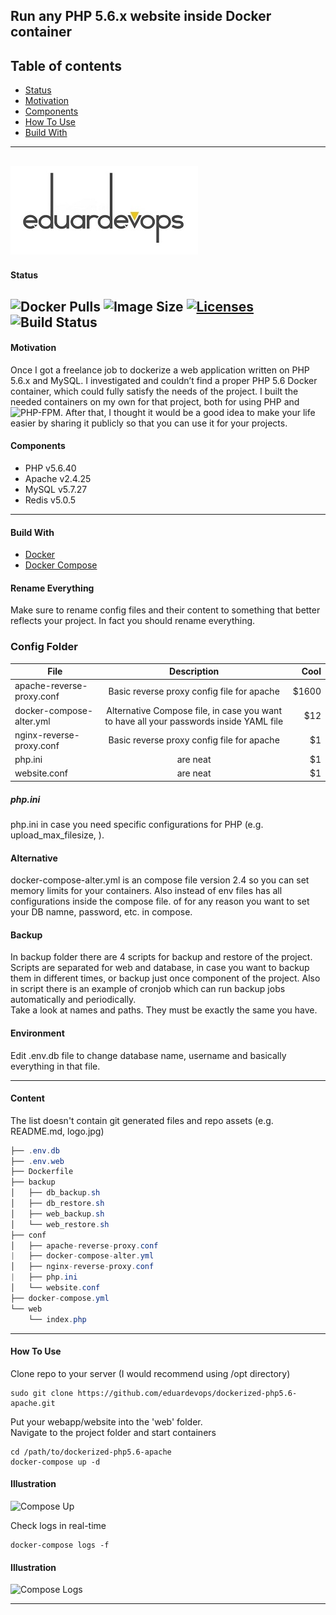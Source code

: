 ## Run any PHP 5.6.x website inside Docker container

## Table of contents
* [Status](#Status)
* [Motivation](#Motivation)
* [Components](#Components)
* [How To Use](#How-To-Use)
* [Build With](#Build-With)

-----
![Logo](./assets/logo.jpg)          
-----

#### Status
<img alt="Docker Pulls" src="https://img.shields.io/docker/pulls/eduardevops/php5.6.svg" style="max-width:100%;"> <img alt="Image Size" src="https://img.shields.io/microbadger/image-size/eduardevops/php5.6/latest" style="max-width:100%;"> <a href="https://www.gnu.org/licenses/gpl-3.0/"> <img alt="Licenses" src="https://img.shields.io/badge/License-GPLv3-blue.svg" style="max-width:100%;"> </a>
<img alt="Build Status" src="https://img.shields.io/docker/cloud/build/eduardevops/php5.6" style="max-width:100%;">
-----


#### Motivation
Once I got a freelance job to dockerize a web application written on PHP 5.6.x and MySQL. I investigated and couldn’t find a proper PHP 5.6 Docker container, which could fully satisfy the needs of the project. I built the needed containers on my own for that project, both for using PHP and  ![PHP-FPM](https://github.com/eduardevops/dockerized-php5.6-fpm).
After that, I thought it would be a good idea to make your life easier by sharing it publicly so that you can use it for your projects.


#### Components
*	PHP v5.6.40
*	Apache v2.4.25
*	MySQL v5.7.27
*	Redis v5.0.5

------
#### Build With
*	[Docker](https://www.docker.com/)
*	[Docker Compose](https://docs.docker.com/compose/install/)


#### Rename Everything
Make sure to rename config files and their content to something that better reflects your project. In fact you should rename everything.

### Config Folder

| File                        | Description   | Cool  |
| --------------------------- |:-------------:| -----:|
| apache-reverse-proxy.conf   | Basic reverse proxy config file for apache                                              | $1600 |
| docker-compose-alter.yml    | Alternative Compose file, in case you want to have all your passwords inside YAML file  |   $12 |
| nginx-reverse-proxy.conf    | Basic reverse proxy config file for apache                                              |    $1 |
| php.ini | are neat          |    $1                                                                                   |       |
| website.conf | are neat     |    $1                                                                                   |       |



##### php.ini
php.ini  in case you need specific configurations for PHP (e.g. upload_max_filesize, ).

#### Alternative
docker-compose-alter.yml is an compose file version 2.4 so you can set memory limits for your containers. Also instead of env files has all configurations inside the compose file. of for any reason you want to set your DB namne, password, etc. in compose.

#### Backup
In backup folder there are 4 scripts for backup and restore of the project. Scripts are separated for web and database, in case you want to backup them in different times, or backup just once component of the project. Also in script there is an example of cronjob which can run backup jobs automatically and periodically.  
Take a look at names and paths. They must be exactly the same you have.

#### Environment
Edit .env.db file to change database name, username and basically everything in that file.

-----
#### Content
The list doesn't contain git generated files and repo assets (e.g. README.md, logo.jpg)

```java
├── .env.db
├── .env.web
├── Dockerfile
├── backup
│   ├── db_backup.sh
│   ├── db_restore.sh
│   ├── web_backup.sh
│   └── web_restore.sh
├── conf
│   ├── apache-reverse-proxy.conf
|   ├── docker-compose-alter.yml
│   ├── nginx-reverse-proxy.conf
|   ├── php.ini
│   └── website.conf
├── docker-compose.yml
└── web
    └── index.php
```

------
#### How To Use
Clone repo to your server (I would recommend using /opt directory)

```less
sudo git clone https://github.com/eduardevops/dockerized-php5.6-apache.git
```

Put your webapp/website into the 'web' folder. <br>
Navigate to the project folder and start containers

```less
cd /path/to/dockerized-php5.6-apache
docker-compose up -d
```

#### Illustration
![Compose Up](https://rawcdn.githack.com/eduardevops/dockerized-php5.6-apache/8b673db930eb8bc6401b74774ade1a40d808649c/assets/docker-compose-up.gif)

Check logs in real-time
```less
docker-compose logs -f
```

#### Illustration
![Compose Logs](https://rawcdn.githack.com/eduardevops/dockerized-php5.6-apache/e7ecae391b77bd311a52a96c17d200e342a6121e/assets/docker-compose-logs.gif)

------
